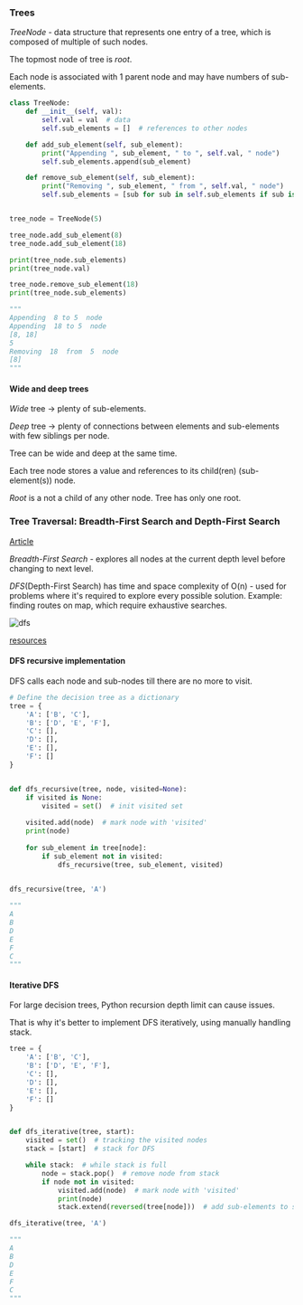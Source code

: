 ### Trees

_TreeNode_ - data structure that represents one entry of a tree, which is composed of multiple of such nodes.

The topmost node of tree is _root_.

Each node is associated with 1 parent node and may have numbers of sub-elements.


```python
class TreeNode:
    def __init__(self, val):
        self.val = val  # data
        self.sub_elements = []  # references to other nodes

    def add_sub_element(self, sub_element):
        print("Appending ", sub_element, " to ", self.val, " node")
        self.sub_elements.append(sub_element)

    def remove_sub_element(self, sub_element):
        print("Removing ", sub_element, " from ", self.val, " node")
        self.sub_elements = [sub for sub in self.sub_elements if sub is not sub_element]


tree_node = TreeNode(5)

tree_node.add_sub_element(8)
tree_node.add_sub_element(18)

print(tree_node.sub_elements)
print(tree_node.val)

tree_node.remove_sub_element(18)
print(tree_node.sub_elements)

"""
Appending  8 to 5  node
Appending  18 to 5  node
[8, 18]
5
Removing  18  from  5  node
[8]
"""

```

#### Wide and deep trees

_Wide_ tree -> plenty of sub-elements.

_Deep_ tree -> plenty of connections between elements and sub-elements with few siblings per node.

Tree can be wide and deep at the same time.


Each tree node stores a value and references to its child(ren) (sub-element(s)) node.

_Root_ is a not a child of any other node. Tree has only one root.


### Tree Traversal: Breadth-First Search and Depth-First Search

[Article](https://www.datacamp.com/tutorial/depth-first-search-in-python)

_Breadth-First Search_ - explores all nodes at the current depth level before changing to next level.

_DFS_(Depth-First Search) has time and space complexity of O(n) - used for problems where it's required to explore every possible solution.
Example: finding routes on map, which require exhaustive searches.


![dfs](https://github.com/user-attachments/assets/4f94ff1c-2cba-4525-ac4e-7840e66504b6)


[resources](https://media.datacamp.com/cms/google/ad_4nxdqny2bjweno0lenhhrcmnyy4l9bjmakduuls2jeo8vwkuskabdx40x2ws_s6ya8ntavuifypgnnunyh5xc5cfrqy2yuuhdmlgdjdpiumencenisogtlklljankmea4i-qgu61k5ibksdp5pixor3_tgfu.png)



#### DFS recursive implementation

DFS calls each node and sub-nodes till there are no more to visit.

```python
# Define the decision tree as a dictionary
tree = {
    'A': ['B', 'C'],
    'B': ['D', 'E', 'F'],
    'C': [],
    'D': [],
    'E': [],
    'F': []
}


def dfs_recursive(tree, node, visited=None):
    if visited is None:
        visited = set()  # init visited set
    
    visited.add(node)  # mark node with 'visited'
    print(node)
    
    for sub_element in tree[node]:
        if sub_element not in visited:
            dfs_recursive(tree, sub_element, visited)
            

dfs_recursive(tree, 'A')

"""
A
B
D
E
F
C
"""

```

#### Iterative DFS

For large decision trees, Python recursion depth limit can cause issues.

That is why it's better to implement DFS iteratively, using manually handling stack.

```python
tree = {
    'A': ['B', 'C'],
    'B': ['D', 'E', 'F'],
    'C': [],
    'D': [],
    'E': [],
    'F': []
}


def dfs_iterative(tree, start):
    visited = set()  # tracking the visited nodes
    stack = [start]  # stack for DFS

    while stack:  # while stack is full
        node = stack.pop()  # remove node from stack
        if node not in visited:
            visited.add(node)  # mark node with 'visited'
            print(node)
            stack.extend(reversed(tree[node]))  # add sub-elements to stack

dfs_iterative(tree, 'A')

"""
A
B
D
E
F
C
"""

```
